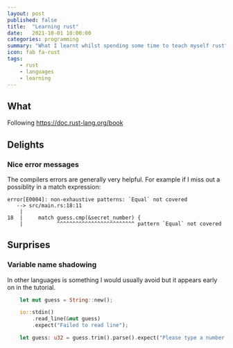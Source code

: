```yaml
---
layout: post
published: false
title:  "Learning rust"
date:   2021-10-01 10:00:00
categories: programming
summary: "What I learnt whilst spending some time to teach myself rust"
icon: fab fa-rust
tags:
    - rust
    - languages
    - learning
---
```


## What

Following https://doc.rust-lang.org/book

## Delights
### Nice error messages
The compilers errors are generally very helpful. For example if I miss out a possiblity in a match expression:
```
error[E0004]: non-exhaustive patterns: `Equal` not covered
   --> src/main.rs:18:11
    |
18  |     match guess.cmp(&secret_number) {
    |           ^^^^^^^^^^^^^^^^^^^^^^^^^ pattern `Equal` not covered

```

## Surprises
### Variable name shadowing
In other languages is something I would usually avoid but it appears early on in the tutorial.

```rust
    let mut guess = String::new();

    io::stdin()
        .read_line(&mut guess)
        .expect("Failed to read line");

    let guess: u32 = guess.trim().parse().expect("Please type a number!");
```
